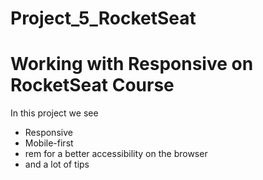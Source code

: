 # Project_5_RocketSeat

# Working with Responsive on RocketSeat Course

In this project we see 

- Responsive
- Mobile-first
- rem for a better accessibility on the browser
- and a lot of tips

